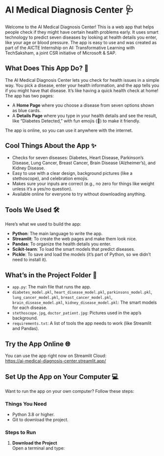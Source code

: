 # AI Medical Diagnosis Center 🩺

Welcome to the AI Medical Diagnosis Center! This is a web app that helps people check if they might have certain health problems early. It uses smart technology to predict seven diseases by looking at health details you enter, like your age or blood pressure. The app is easy to use and was created as part of the AICTE Internship on AI: Transformative Learning with TechSaksham, a joint CSR initiative of Microsoft & SAP.

## What Does This App Do? 🌟

The AI Medical Diagnosis Center lets you check for health issues in a simple way. You pick a disease, enter your health information, and the app tells you if you might have that disease. It’s like having a quick health check at home! The app has two pages:
- A **Home Page** where you choose a disease from seven options shown as blue cards.
- A **Details Page** where you type in your health details and see the result, like “Diabetes Detected,” with fun emojis (🎉) to make it friendly.

The app is online, so you can use it anywhere with the internet.

## Cool Things About the App ✨

- Checks for seven diseases: Diabetes, Heart Disease, Parkinson’s Disease, Lung Cancer, Breast Cancer, Brain Disease (Alzheimer’s), and Kidney Disease.
- Easy to use with a clear design, background pictures (like a stethoscope), and celebration emojis.
- Makes sure your inputs are correct (e.g., no zero for things like weight unless it’s a yes/no question).
- Available online for everyone to try without downloading anything.

## Tools We Used 🛠️

Here’s what we used to build the app:
- **Python**: The main language to write the app.
- **Streamlit**: To create the web pages and make them look nice.
- **Pandas**: To organize the health details you enter.
- **Scikit-learn**: To load the smart models that predict diseases.
- **Pickle**: To save and load the models (it’s part of Python, so we didn’t need to install it).

## What’s in the Project Folder 📂

- `app.py`: The main file that runs the app.
- `diabetes_model.pkl`, `heart_disease_model.pkl`, `parkinsons_model.pkl`, `lung_cancer_model.pkl`, `breast_cancer_model.pkl`, `brain_disease_model.pkl`, `kidney_disease_model.pkl`: The smart models for each disease.
- `stethoscope.jpg`, `doctor_patient.jpg`: Pictures used in the app’s background.
- `requirements.txt`: A list of tools the app needs to work (like Streamlit and Pandas).

## Try the App Online 🌐

You can use the app right now on Streamlit Cloud:  
https://ai-medical-diagnosis-center.streamlit.app/ 

## Set Up the App on Your Computer 💻

Want to run the app on your own computer? Follow these steps:

### Things You Need
- Python 3.8 or higher.
- Git to download the project.

### Steps to Run
1. **Download the Project**  
   Open a terminal and type:  
